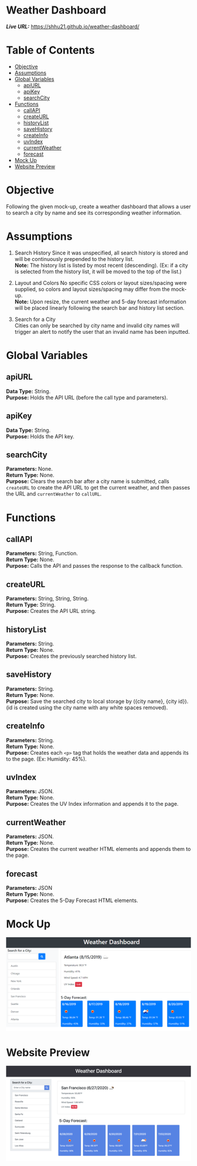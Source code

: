 # Weather Dashboard

__*Live URL:*__ https://shhu21.github.io/weather-dashboard/

# Table of Contents
- [Objective](#objective)
- [Assumptions](#assumptions)
- [Global Variables](#global-variables)
  * [apiURL](#apiurl)
  * [apiKey](#apikey)
  * [searchCity](#searchcity)
- [Functions](#functions)
  * [callAPI](#callapi)
  * [createURL](#createurl)
  * [historyList](#historylist)
  * [saveHistory](#savehistory)
  * [createInfo](#createinfo)
  * [uvIndex](#uvindex)
  * [currentWeather](#currentweather)
  * [forecast](#forecast)
- [Mock Up](#mock-up)
- [Website Preview](#website-preview)


# Objective
Following the given mock-up, create a weather dashboard that allows a user to search a city by name and see its corresponding weather information.

# Assumptions
1. Search History 
Since it was unspecified, all search history is stored and will be continuously prepended to the history list. </br>
**Note:** The history list is listed by most recent (descending).  (Ex: if a city is selected from the history list, it will be moved to the top of the list.)

2. Layout and Colors
No specific CSS colors or layout sizes/spacing were supplied, so colors and layout sizes/spacing may differ from the mock-up. </br>
**Note:** Upon resize, the current weather and 5-day forecast information will be placed linearly following the search bar and history list section.

3. Search for a City </br>
Cities can only be searched by city name and invalid city names will trigger an alert to notify the user that an invalid name has been inputted.

# Global Variables

## apiURL
__Data Type:__ String. </br>
__Purpose:__ Holds the API URL (before the call type and parameters). </br>

## apiKey
__Data Type:__ String. </br>
__Purpose:__ Holds the API key. </br>

## searchCity
__Parameters:__ None. </br>
__Return Type:__ None. </br>
__Purpose:__ Clears the search bar after a city name is submitted, calls `createURL` to create the API URL to get the current weather, and then passes the URL and `currentWeather` to `callURL`.

# Functions

## callAPI
__Parameters:__ String, Function. </br>
__Return Type:__ None. </br>
__Purpose:__ Calls the API and passes the response to the callback function.

## createURL
__Parameters:__ String, String, String. </br>
__Return Type:__ String. </br>
__Purpose:__ Creates the API URL string.

## historyList
__Parameters:__ String. </br>
__Return Type:__ None. </br>
__Purpose:__ Creates the previously searched history list.

## saveHistory
__Parameters:__ String. </br>
__Return Type:__ None. </br>
__Purpose:__ Save the searched city to local storage by ({city name}, {city id}). (id is created using the city name with any white spaces removed).

## createInfo
__Parameters:__ String. </br>
__Return Type:__ None. </br>
__Purpose:__ Creates each `<p>` tag that holds the weather data and appends its to the page. (Ex: Humidity: 45%).

## uvIndex
__Parameters:__ JSON. </br>
__Return Type:__ None. </br>
__Purpose:__ Creates the UV Index information and appends it to the page.

## currentWeather
__Parameters:__ JSON. </br>
__Return Type:__ None. </br>
__Purpose:__ Creates the current weather HTML elements and appends them to the page.

## forecast
__Parameters:__ JSON </br>
__Return Type:__ None. </br>
__Purpose:__ Creates the 5-Day Forecast HTML elements.

# Mock Up
![](./assets/images/mock-up.png)

# Website Preview
![](./assets/images/screenshot.png)
